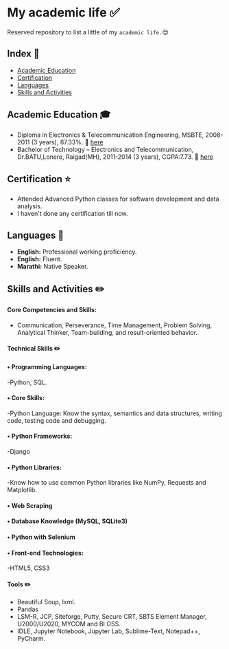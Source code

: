 # My academic life :white_check_mark:

Reserved repository to list a little of my `academic life.`:heart_eyes:

## Index :pushpin:
- [Academic Education](#education)
- [Certification](#certification)
- [Languages](#languages)
- [Skills and Activities](#activities)

## Academic Education <a name="education"></a> :mortar_board:

- Diploma in Electronics & Telecommunication Engineering, MSBTE, 2008-2011 (3 years), 87.33%. :paperclip: [here](https://github.com/bhaskarwagatakar/list_of_courses_certifications_resume/blob/9f45e66554da5b401d8c1bccd43f784fd59dde19/certificates/Diploma%20Certificate.PNG)
- Bachelor of Technology – Electronics and Telecommunication, Dr.BATU,Lonere, Raigad(MH), 2011-2014 (3 years), CGPA:7.73. :paperclip: [here](https://github.com/bhaskarwagatakar/list_of_courses_certifications_resume/blob/9f45e66554da5b401d8c1bccd43f784fd59dde19/certificates/Degree%20Certificate.PNG)

## Certification <a name="certification"></a> :star:

- Attended Advanced Python classes for software development and data analysis.
- I haven't done any certification till now.


## Languages <a name="languages"></a> :round_pushpin:

- **English:** Professional working proficiency.
- **English:** Fluent.
- **Marathi:** Native Speaker.

## Skills and Activities <a name="activities"></a> :pencil2:

#### Core Competencies and Skills:
- Communication, Perseverance, Time Management, Problem Solving, Analytical Thinker, Team-building, and result-oriented behavior.

#### Technical Skills <a name="Technical Skills"></a> :pencil2:

#### •	Programming Languages: 
-Python, SQL.
#### •	Core Skills: 
-Python Language: Know the syntax, semantics and data structures, writing code, testing code and debugging.
#### •	Python Frameworks: 
-Django
#### •	Python Libraries:
-Know how to use common Python libraries like NumPy, Requests and Matplotlib.
#### •	Web Scraping
#### •	Database Knowledge (MySQL, SQLite3)
#### •	Python with Selenium
#### •	Front-end Technologies: 
-HTML5, CSS3


#### Tools <a name="Tools"></a> :pencil2:
- Beautiful Soup, lxml.
- Pandas 
- LSM-R, JCP, Siteforge, Putty, Secure CRT, SBTS Element Manager, U2000/U2020, MYCOM and BI OSS.
- IDLE, Jupyter Notebook, Jupyter Lab, Sublime-Text, Notepad++, PyCharm.





